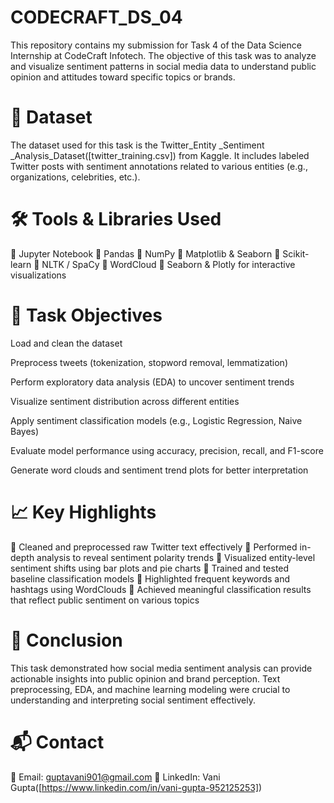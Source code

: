 # CODECRAFT_DS_04
This repository contains my submission for Task 4 of the Data Science Internship at CodeCraft Infotech. The objective of this task was to analyze and visualize sentiment patterns in social media data to understand public opinion and attitudes toward specific topics or brands.

# 📂 Dataset
The dataset used for this task is the Twitter_Entity _Sentiment _Analysis_Dataset([twitter_training.csv]) from Kaggle. It includes labeled Twitter posts with sentiment annotations related to various entities (e.g., organizations, celebrities, etc.).

# 🛠 Tools & Libraries Used
🔹 Jupyter Notebook
🔹 Pandas
🔹 NumPy
🔹 Matplotlib & Seaborn
🔹 Scikit-learn
🔹 NLTK / SpaCy
🔹 WordCloud
🔹 Seaborn & Plotly for interactive visualizations

# 🧪 Task Objectives
Load and clean the dataset

Preprocess tweets (tokenization, stopword removal, lemmatization)

Perform exploratory data analysis (EDA) to uncover sentiment trends

Visualize sentiment distribution across different entities

Apply sentiment classification models (e.g., Logistic Regression, Naive Bayes)

Evaluate model performance using accuracy, precision, recall, and F1-score

Generate word clouds and sentiment trend plots for better interpretation

# 📈 Key Highlights
🔹 Cleaned and preprocessed raw Twitter text effectively
🔹 Performed in-depth analysis to reveal sentiment polarity trends
🔹 Visualized entity-level sentiment shifts using bar plots and pie charts
🔹 Trained and tested baseline classification models
🔹 Highlighted frequent keywords and hashtags using WordClouds
🔹 Achieved meaningful classification results that reflect public sentiment on various topics

# 🧾 Conclusion
This task demonstrated how social media sentiment analysis can provide actionable insights into public opinion and brand perception. Text preprocessing, EDA, and machine learning modeling were crucial to understanding and interpreting social sentiment effectively.

# 📬 Contact
📧 Email: guptavani901@gmail.com
🔗 LinkedIn: Vani Gupta([https://www.linkedin.com/in/vani-gupta-952125253])
